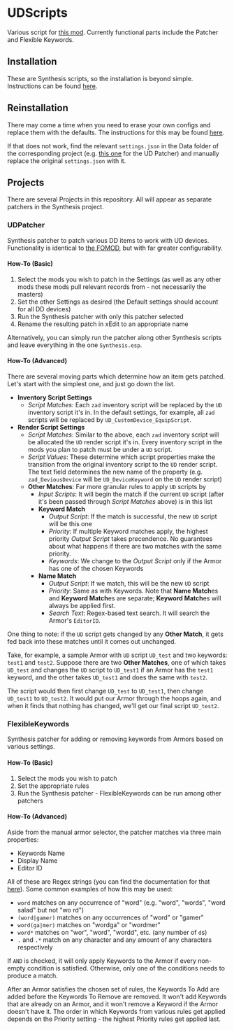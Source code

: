 # UDScripts

Various script for [this mod](https://github.com/IHateMyKite/UnforgivingDevices). Currently functional parts include the Patcher and Flexible Keywords.

## Installation

These are Synthesis scripts, so the installation is beyond simple. Instructions can be found [here](https://github.com/Mutagen-Modding/Synthesis/wiki/Installation).

## Reinstallation

There may come a time when you need to erase your own configs and replace them with the defaults. The instructions for this may be found [here](https://github.com/Mutagen-Modding/Synthesis/wiki/Installation).

If that does not work, find the relevant `settings.json` in the Data folder of the corresponding project (e.g. [this one](https://github.com/Gamerooni/UDScripts/blob/master/UDPatcher/Data/settings.json) for the UD Patcher) and manually replace the original `settings.json` with it.

## Projects

There are several Projects in this repository. All will appear as separate patchers in the Synthesis project.

### UDPatcher

Synthesis patcher to patch various DD items to work with UD devices. Functionality is identical to [the FOMOD](https://github.com/IHateMyKite/UnforgivingDevices_FOMOD/tree/main), but with far greater configurability.

#### How-To (Basic)

1. Select the mods you wish to patch in the Settings (as well as any other mods these mods pull relevant records from - not necessarily the masters)
1. Set the other Settings as desired (the Default settings should account for all DD devices)
1. Run the Synthesis patcher with only this patcher selected
1. Rename the resulting patch in xEdit to an appropriate name

Alternatively, you can simply run the patcher along other Synthesis scripts and leave everything in the one `Synthesis.esp`.

#### How-To (Advanced)

There are several moving parts which determine how an item gets patched. Let's start with the simplest one, and just go down the list.

 - **Inventory Script Settings**
	- *Script Matches*: Each `zad` inventory script will be replaced by the `UD` inventory script it's in. In the default settings, for example, all `zad` scripts will be replaced by `UD_CustomDevice_EquipScript`.
- **Render Script Settings**
	- *Script Matches*: Similar to the above, each `zad` inventory script will be allocated the `UD` render script it's in. Every inventory script in the mods you plan to patch must be under a `UD` script.
	- *Script Values*: These determine which script properties make the transition from the original inventory script to the `UD` render script. The text field determines the new name of the property (e.g. `zad_DeviousDevice` will be `UD_DeviceKeyword` on the `UD` render script)
	- **Other Matches**: Far more granular rules to apply `UD` scripts by
		- *Input Scripts*: It will begin the match if the current `UD` script (after it's been passed through *Script Matches* above) is in this list
		- **Keyword Match**
			- *Output Script*: If the match is successful, the new `UD` script will be this one
			- *Priority*: If multiple Keyword matches apply, the highest priority *Output Script* takes precendence. No guarantees about what happens if there are two matches with the same priority.
			- *Keywords*: We change to the *Output Script* only if the Armor has one of the chosen Keywords
		- **Name Match**
			- *Output Script*: If we match, this will be the new `UD` script
			- *Priority*: Same as with Keywords. Note that **Name Match**es and **Keyword Match**es are separate; **Keyword Match**es will always be applied first.
			- *Search Text*: Regex-based text search. It will search the Armor's `EditorID`.
 
One thing to note: if the `UD` script gets changed by any **Other Match**, it gets fed back into these matches until it comes out unchanged.

Take, for example, a sample Armor with `UD` script `UD_test` and two keywords: `test1` and `test2`. Suppose there are two **Other Matches**, one of which takes `UD_test` and changes the `UD` script to `UD_test1` if an Armor has the `test1` keyword, and the other takes `UD_test1` and does the same with `test2`.

The script would then first change `UD_test` to `UD_test1`, then change `UD_test1` to `UD_test2`. It would put our Armor through the hoops again, and when it finds that nothing has changed, we'll get our final script `UD_test2`.

### FlexibleKeywords

Synthesis patcher for adding or removing keywords from Armors based on various settings.

#### How-To (Basic)

1. Select the mods you wish to patch
1. Set the appropriate rules
1. Run the Synthesis patcher - FlexibleKeywords can be run among other patchers

#### How-To (Advanced)

Aside from the manual armor selector, the patcher matches via three main properties:

 - Keywords Name
- Display Name
- Editor ID

All of these are Regex strings (you can find the documentation for that [here](https://learn.microsoft.com/en-us/dotnet/standard/base-types/regular-expression-language-quick-reference)). Some common examples of how this may be used:

 - `word` matches on any occurrence of "word" (e.g. "word", "words", "word salad" but not "wo rd")
- `(word|gamer)` matches on any occurrences of "word" or "gamer"
- `word(ga|mer)` matches on "wordga" or "wordmer"
- `word*` matches on "wor", "word", "wordd", etc. (any number of `d`s)
- `.` and `.*` match on any character and any amount of any characters respectively

If `AND` is checked, it will only apply Keywords to the Armor if every non-empty condition is satisfied. Otherwise, only one of the conditions needs to produce a match.

After an Armor satisfies the chosen set of rules, the Keywords To Add are added before the Keywords To Remove are removed. It won't add Keywords that are already on an Armor, and it won't remove a Keyword if the Armor doesn't have it. The order in which Keywords from various rules get applied depends on the Priority setting - the highest Priority rules get applied last.